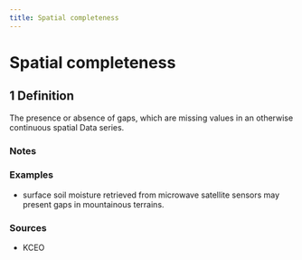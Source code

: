 ```yaml
---
title: Spatial completeness
---
```


# Spatial completeness

## 1 Definition

The presence or absence of gaps, which are missing values in an otherwise continuous spatial Data series.  

### Notes 

### Examples 
- surface soil moisture retrieved from microwave satellite sensors may present gaps in mountainous terrains. 

### Sources
- KCEO